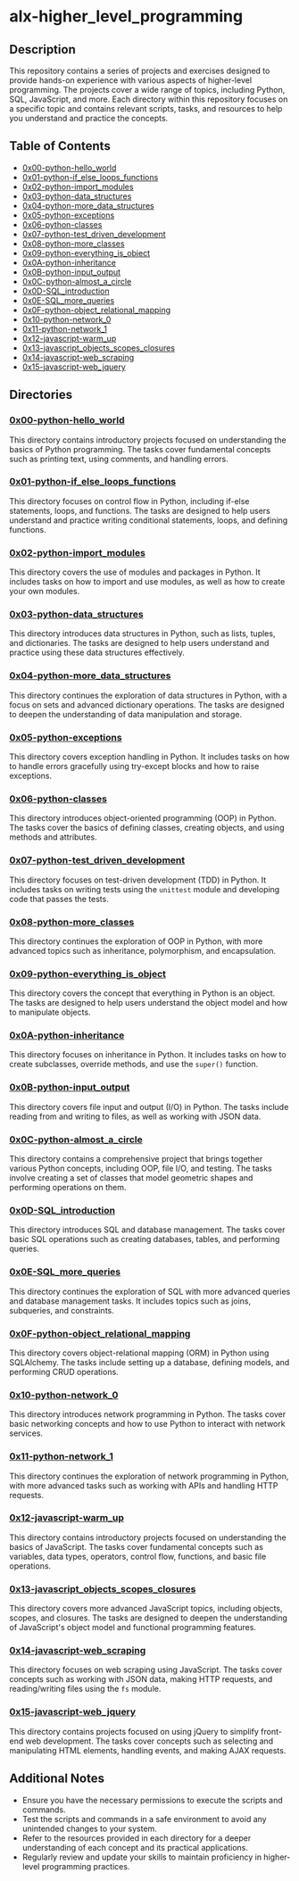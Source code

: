 # alx-higher_level_programming

## Description

This repository contains a series of projects and exercises designed to provide hands-on experience with various aspects of higher-level programming. The projects cover a wide range of topics, including Python, SQL, JavaScript, and more. Each directory within this repository focuses on a specific topic and contains relevant scripts, tasks, and resources to help you understand and practice the concepts.

## Table of Contents

- [0x00-python-hello_world](#0x00-python-hello_world)
- [0x01-python-if_else_loops_functions](#0x01-python-if_else_loops_functions)
- [0x02-python-import_modules](#0x02-python-import_modules)
- [0x03-python-data_structures](#0x03-python-data_structures)
- [0x04-python-more_data_structures](#0x04-python-more_data_structures)
- [0x05-python-exceptions](#0x05-python-exceptions)
- [0x06-python-classes](#0x06-python-classes)
- [0x07-python-test_driven_development](#0x07-python-test_driven_development)
- [0x08-python-more_classes](#0x08-python-more_classes)
- [0x09-python-everything_is_object](#0x09-python-everything_is_object)
- [0x0A-python-inheritance](#0x0a-python-inheritance)
- [0x0B-python-input_output](#0x0b-python-input_output)
- [0x0C-python-almost_a_circle](#0x0c-python-almost_a_circle)
- [0x0D-SQL_introduction](#0x0d-sql_introduction)
- [0x0E-SQL_more_queries](#0x0e-sql_more_queries)
- [0x0F-python-object_relational_mapping](#0x0f-python-object_relational_mapping)
- [0x10-python-network_0](#0x10-python-network_0)
- [0x11-python-network_1](#0x11-python-network_1)
- [0x12-javascript-warm_up](#0x12-javascript-warm_up)
- [0x13-javascript_objects_scopes_closures](#0x13-javascript_objects_scopes_closures)
- [0x14-javascript-web_scraping](#0x14-javascript-web_scraping)
- [0x15-javascript-web_jquery](#0x15-javascript-web_jquery)

## Directories

### [0x00-python-hello_world](0x00-python-hello_world)

This directory contains introductory projects focused on understanding the basics of Python programming. The tasks cover fundamental concepts such as printing text, using comments, and handling errors.

### [0x01-python-if_else_loops_functions](0x01-python-if_else_loops_functions)

This directory focuses on control flow in Python, including if-else statements, loops, and functions. The tasks are designed to help users understand and practice writing conditional statements, loops, and defining functions.

### [0x02-python-import_modules](0x02-python-import_modules)

This directory covers the use of modules and packages in Python. It includes tasks on how to import and use modules, as well as how to create your own modules.

### [0x03-python-data_structures](0x03-python-data_structures)

This directory introduces data structures in Python, such as lists, tuples, and dictionaries. The tasks are designed to help users understand and practice using these data structures effectively.

### [0x04-python-more_data_structures](0x04-python-more_data_structures)

This directory continues the exploration of data structures in Python, with a focus on sets and advanced dictionary operations. The tasks are designed to deepen the understanding of data manipulation and storage.

### [0x05-python-exceptions](0x05-python-exceptions)

This directory covers exception handling in Python. It includes tasks on how to handle errors gracefully using try-except blocks and how to raise exceptions.

### [0x06-python-classes](0x06-python-classes)

This directory introduces object-oriented programming (OOP) in Python. The tasks cover the basics of defining classes, creating objects, and using methods and attributes.

### [0x07-python-test_driven_development](0x07-python-test_driven_development)

This directory focuses on test-driven development (TDD) in Python. It includes tasks on writing tests using the `unittest` module and developing code that passes the tests.

### [0x08-python-more_classes](0x08-python-more_classes)

This directory continues the exploration of OOP in Python, with more advanced topics such as inheritance, polymorphism, and encapsulation.

### [0x09-python-everything_is_object](0x09-python-everything_is_object)

This directory covers the concept that everything in Python is an object. The tasks are designed to help users understand the object model and how to manipulate objects.

### [0x0A-python-inheritance](0x0A-python-inheritance)

This directory focuses on inheritance in Python. It includes tasks on how to create subclasses, override methods, and use the `super()` function.

### [0x0B-python-input_output](0x0B-python-input_output)

This directory covers file input and output (I/O) in Python. The tasks include reading from and writing to files, as well as working with JSON data.

### [0x0C-python-almost_a_circle](0x0C-python-almost_a_circle)

This directory contains a comprehensive project that brings together various Python concepts, including OOP, file I/O, and testing. The tasks involve creating a set of classes that model geometric shapes and performing operations on them.

### [0x0D-SQL_introduction](0x0D-SQL_introduction)

This directory introduces SQL and database management. The tasks cover basic SQL operations such as creating databases, tables, and performing queries.

### [0x0E-SQL_more_queries](0x0E-SQL_more_queries)

This directory continues the exploration of SQL with more advanced queries and database management tasks. It includes topics such as joins, subqueries, and constraints.

### [0x0F-python-object_relational_mapping](0x0F-python-object_relational_mapping)

This directory covers object-relational mapping (ORM) in Python using SQLAlchemy. The tasks include setting up a database, defining models, and performing CRUD operations.

### [0x10-python-network_0](0x10-python-network_0)

This directory introduces network programming in Python. The tasks cover basic networking concepts and how to use Python to interact with network services.

### [0x11-python-network_1](0x11-python-network_1)

This directory continues the exploration of network programming in Python, with more advanced tasks such as working with APIs and handling HTTP requests.

### [0x12-javascript-warm_up](0x12-javascript-warm_up)

This directory contains introductory projects focused on understanding the basics of JavaScript. The tasks cover fundamental concepts such as variables, data types, operators, control flow, functions, and basic file operations.

### [0x13-javascript_objects_scopes_closures](0x13-javascript_objects_scopes_closures)

This directory covers more advanced JavaScript topics, including objects, scopes, and closures. The tasks are designed to deepen the understanding of JavaScript's object model and functional programming features.

### [0x14-javascript-web_scraping](0x14-javascript-web_scraping)

This directory focuses on web scraping using JavaScript. The tasks cover concepts such as working with JSON data, making HTTP requests, and reading/writing files using the `fs` module.

### [0x15-javascript-web_jquery](0x15-javascript-web_jquery)

This directory contains projects focused on using jQuery to simplify front-end web development. The tasks cover concepts such as selecting and manipulating HTML elements, handling events, and making AJAX requests.

## Additional Notes

- Ensure you have the necessary permissions to execute the scripts and commands.
- Test the scripts and commands in a safe environment to avoid any unintended changes to your system.
- Refer to the resources provided in each directory for a deeper understanding of each concept and its practical applications.
- Regularly review and update your skills to maintain proficiency in higher-level programming practices.
